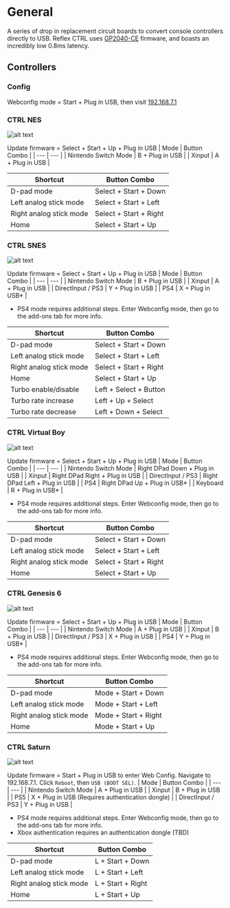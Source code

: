 # General
A series of drop in replacement circuit boards to convert console controllers directly to USB. Reflex CTRL uses [GP2040-CE](https://gp2040-ce.info/#/) firmware, and boasts an incredibly low 0.8ms latency.

## Controllers

### Config
Webconfig mode = Start + Plug in USB, then visit [192.168.7.1](192.168.7.1)

### CTRL NES
![alt text](https://github.com/misteraddons/Reflex-CTRL/blob/main/Images/nes.png "CTRL NES")

Update firmware = Select + Start + Up + Plug in USB
| Mode | Button Combo |
| --- | --- |
| Nintendo Switch Mode | B + Plug in USB |
| Xinput | A + Plug in USB |

| Shortcut | Button Combo |
| --- | --- |
| D-pad mode | Select + Start + Down |
| Left analog stick mode | Select + Start + Left |
| Right analog stick mode | Select + Start + Right |
| Home | Select + Start + Up |

### CTRL SNES
![alt text](https://github.com/misteraddons/Reflex-CTRL/blob/main/Images/snes.png "CTRL SNES")

Update firmware = Select + Start + Up + Plug in USB
| Mode | Button Combo |
| --- | --- |
| Nintendo Switch Mode | B + Plug in USB |
| Xinput | A + Plug in USB |
| DirectInput / PS3 | Y + Plug in USB |
| PS4 | X + Plug in USB* |
* PS4 mode requires additional steps. Enter Webconfig mode, then go to the add-ons tab for more info.

| Shortcut | Button Combo |
| --- | --- |
| D-pad mode | Select + Start + Down |
| Left analog stick mode | Select + Start + Left |
| Right analog stick mode | Select + Start + Right |
| Home | Select + Start + Up |
| Turbo enable/disable | Left + Select + Button |
| Turbo rate increase | Left + Up + Select |
| Turbo rate decrease | Left + Down + Select |

### CTRL Virtual Boy
![alt text](https://github.com/misteraddons/Reflex-CTRL/blob/main/Images/vb.png "CTRL Virtual Boy")

Update firmware = Select + Start + Up + Plug in USB
| Mode | Button Combo |
| --- | --- |
| Nintendo Switch Mode | Right DPad Down + Plug in USB |
| Xinput | Right DPad Right + Plug in USB |
| DirectInput / PS3 | Right DPad Left + Plug in USB |
| PS4 | Right DPad Up + Plug in USB* |
| Keyboard | R + Plug in USB* |
* PS4 mode requires additional steps. Enter Webconfig mode, then go to the add-ons tab for more info.

| Shortcut | Button Combo |
| --- | --- |
| D-pad mode | Select + Start + Down |
| Left analog stick mode | Select + Start + Left |
| Right analog stick mode | Select + Start + Right |
| Home | Select + Start + Up |

### CTRL Genesis 6
![alt text](https://github.com/misteraddons/Reflex-CTRL/blob/main/Images/genesis6.png "CTRL Genesis 6")

Update firmware = Select + Start + Up + Plug in USB
| Mode | Button Combo |
| --- | --- |
| Nintendo Switch Mode | A + Plug in USB |
| Xinput | B + Plug in USB |
| DirectInput / PS3 | X + Plug in USB |
| PS4 | Y + Plug in USB* |
* PS4 mode requires additional steps. Enter Webconfig mode, then go to the add-ons tab for more info.

| Shortcut | Button Combo |
| --- | --- |
| D-pad mode | Mode + Start + Down |
| Left analog stick mode | Mode + Start + Left |
| Right analog stick mode | Mode + Start + Right |
| Home | Mode + Start + Up |

### CTRL Saturn
![alt text](https://github.com/misteraddons/Reflex-CTRL/blob/main/Images/saturn.png "CTRL Saturn")

Update firmware = Start + Plug in USB to enter Web Config. Navigate to 192.168.7.1. Click `Reboot`, then `USB (BOOT SEL)`.
| Mode | Button Combo |
| --- | --- |
| Nintendo Switch Mode | A + Plug in USB |
| Xinput | B + Plug in USB |
| PS5 | X + Plug in USB (Requires authentication dongle) |
| DirectInput / PS3 | Y + Plug in USB |
* PS4 mode requires additional steps. Enter Webconfig mode, then go to the add-ons tab for more info.
* Xbox authentication requires an authentication dongle (TBD)

| Shortcut | Button Combo |
| --- | --- |
| D-pad mode | L + Start + Down |
| Left analog stick mode | L + Start + Left |
| Right analog stick mode | L + Start + Right |
| Home | L + Start + Up |

